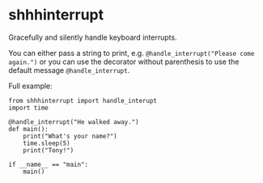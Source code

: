 # shhhinterrupt

Gracefully and silently handle keyboard interrupts.

You can either pass a string to print, e.g. `@handle_interrupt("Please come again.")` or you can use the decorator without parenthesis to use the default message `@handle_interrupt`.

Full example:

    from shhhinterrupt import handle_interupt
    import time
    
    @handle_interrupt("He walked away.")
    def main():
        print("What's your name?")
        time.sleep(5)
        print("Tony!")

    if __name__ == "main":
        main()
